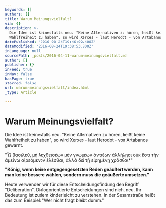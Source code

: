 ```yaml
---
keywords: []
authors: []
title: Warum Meinungsvielfalt?
via: {}
description: >-
  Die Idee ist keinesfalls neu. "Keine Alternativen zu hören, heißt keine
  Wahlfreiheit zu haben", so wird Xerxes - laut Herodot - von Artabanos gewarnt.
datePublished: '2016-08-24T19:46:02.408Z'
dateModified: '2016-08-24T19:38:53.800Z'
inLanguage: null
sourcePath: _posts/2016-04-11-warum-meinungsvielfalt.md
author: []
publisher: {}
inFeed: true
inNav: false
hasPage: true
starred: false
url: warum-meinungsvielfalt/index.html
_type: Article

---
```

# Warum Meinungsvielfalt?

Die Idee ist keinesfalls neu. "Keine Alternativen zu hören, heißt keine Wahlfreiheit zu haben", so wird Xerxes - laut Herodot - von Artabanos gewarnt.

"Ὦ βασιλεῦ, μὴ λεχθεισέων μὲν γνωμέων ἀντιέων ἀλλήλῃσι οὐκ ἔστι τὴν ἀμείνω αἱρεόμενον ἑλέσθαι, ἀλλὰ δεῖ τῇ εἰρημένῃ χρᾶσθαι\*"

**"König, wenn keine entgegengesetzten Reden geäußert werden, kann man keine bessere wählen, sondern muss die geäußerte umsetzen."**

Heute verwenden wir für diese Entscheidungsfindung den Begriff "Deliberation". Dialogorientierte Entscheidungen sind nicht neu. Ihr Bedeutung ist zudem kinderleicht zu verstehen. In der Sesamstraße heißt das zum Beispiel: "Wer nicht fragt bleibt dumm."
